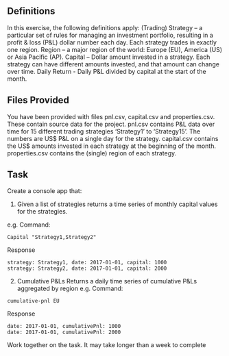 ## Definitions
In this exercise, the following definitions apply:
(Trading) Strategy – a particular set of rules for managing an investment portfolio, resulting in a profit & loss (P&L) dollar number
each day. Each strategy trades in exactly one region.
Region – a major region of the world: Europe (EU), America (US) or Asia Pacific (AP).
Capital – Dollar amount invested in a strategy. Each strategy can have different amounts invested, and that amount can change
over time.
Daily Return - Daily P&L divided by capital at the start of the month.

## Files Provided
You have been provided with files pnl.csv, capital.csv and properties.csv. These contain source data for the project.
pnl.csv contains P&L data over time for 15 different trading strategies ‘Strategy1’ to ‘Strategy15’. The numbers are US$ P&L on a
single day for the strategy.
capital.csv contains the US$ amounts invested in each strategy at the beginning of the month.
properties.csv contains the (single) region of each strategy.

## Task 
Create a console app that:

1. Given a list of strategies returns a time series of monthly capital values for the strategies.

e.g. Command:
```
Capital "Strategy1,Strategy2"
```
Response
```
strategy: Strategy1, date: 2017-01-01, capital: 1000
strategy: Strategy2, date: 2017-01-01, capital: 2000
```

2. Cumulative P&Ls
Returns a daily time series of cumulative P&Ls aggregated by region
e.g. Command:
```
cumulative-pnl EU
```
Response
```
date: 2017-01-01, cumulativePnl: 1000
date: 2017-01-01, cumulativePnl: 2000
```

Work together on the task. It may take longer than a week to complete

